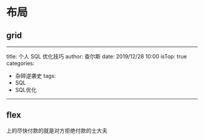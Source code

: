 # 布局
## grid

---
title: 个人 SQL 优化技巧
author: 查尔斯
date: 2019/12/28 10:00
isTop: true
categories:
 - 杂碎逆袭史
tags:
 - SQL
 - SQL优化
---

## flex
上的尽快付款的就是对方拒绝付款的士大夫